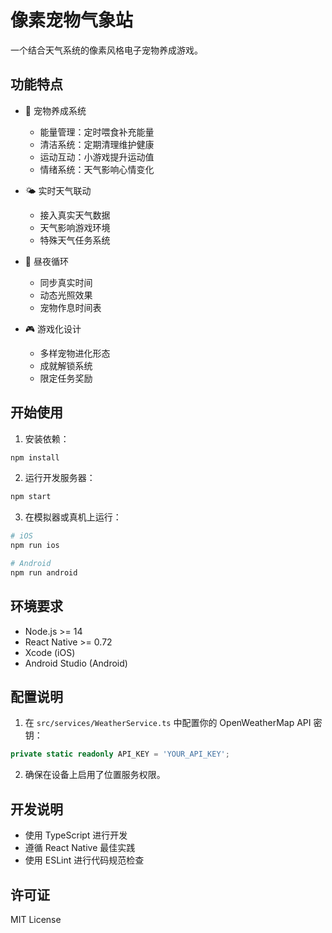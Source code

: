 # 像素宠物气象站

一个结合天气系统的像素风格电子宠物养成游戏。

## 功能特点

- 🐾 宠物养成系统
  - 能量管理：定时喂食补充能量
  - 清洁系统：定期清理维护健康
  - 运动互动：小游戏提升运动值
  - 情绪系统：天气影响心情变化

- 🌤️ 实时天气联动
  - 接入真实天气数据
  - 天气影响游戏环境
  - 特殊天气任务系统

- 🌙 昼夜循环
  - 同步真实时间
  - 动态光照效果
  - 宠物作息时间表

- 🎮 游戏化设计
  - 多样宠物进化形态
  - 成就解锁系统
  - 限定任务奖励

## 开始使用

1. 安装依赖：
```bash
npm install
```

2. 运行开发服务器：
```bash
npm start
```

3. 在模拟器或真机上运行：
```bash
# iOS
npm run ios

# Android
npm run android
```

## 环境要求

- Node.js >= 14
- React Native >= 0.72
- Xcode (iOS)
- Android Studio (Android)

## 配置说明

1. 在 `src/services/WeatherService.ts` 中配置你的 OpenWeatherMap API 密钥：
```typescript
private static readonly API_KEY = 'YOUR_API_KEY';
```

2. 确保在设备上启用了位置服务权限。

## 开发说明

- 使用 TypeScript 进行开发
- 遵循 React Native 最佳实践
- 使用 ESLint 进行代码规范检查

## 许可证

MIT License 